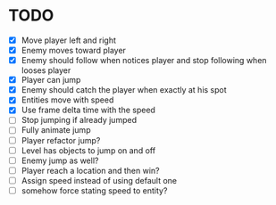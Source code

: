# TODO

- [x] Move player left and right
- [x] Enemy moves toward player
- [x] Enemy should follow when notices player and stop following when looses player
- [x] Player can jump
- [x] Enemy should catch the player when exactly at his spot
- [x] Entities move with speed
- [x] Use frame delta time with the speed
- [ ] Stop jumping if already jumped
- [ ] Fully animate jump
- [ ] Player refactor jump?
- [ ] Level has objects to jump on and off
- [ ] Enemy jump as well?
- [ ] Player reach a location and then win?
- [ ] Assign speed instead of using default one
- [ ] somehow force stating speed to entity?
